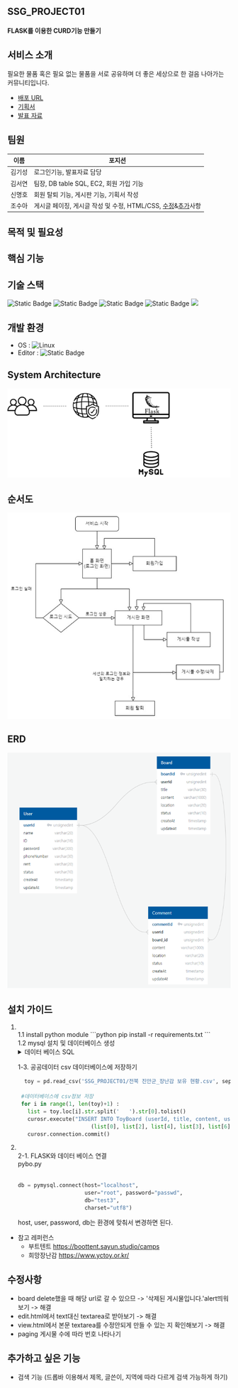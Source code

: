 ## SSG_PROJECT01
#### FLASK를 이용한 CURD기능 만들기

## 서비스 소개
필요한 물품 혹은 필요 없는 물품을 서로 공유하며 더 좋은 세상으로 한 걸음 나아가는 커뮤니티입니다.

- [배포 URL](https://first-step.shop)
- [기획서](https://docs.google.com/document/d/11NMLUzRPwFe9vcNbvCp-_t1hVwUOghqN/edit?usp=drive_link&ouid=116282982421138719470&rtpof=true&sd=true)
- [발표 자료](https://drive.google.com/file/d/1LlYdZ1EYSi-Gk7nqZf_WpNbB_drjYU8F/view?usp=drive_link)
  
## 팀원
|이름|포지션|
|:---:|---|
|김기성|로그인기능, 발표자료 담당|
|김서연|팀장, DB table SQL, EC2, 회원 가입 기능|
|신명호|회원 탈퇴 기능, 게시판 기능, 기획서 작성|
|조수아|게시글 페이징, 게시글 작성 및 수정, HTML/CSS, [수정](#수정사항)&[추가](#추가하고-싶은-기능)사항|

## 목적 및 필요성

## 핵심 기능

## 기술 스택
![Static Badge](https://img.shields.io/badge/Python3-3776AB?logo=Python&logoColor=%23FFFFFF) ![Static Badge](https://img.shields.io/badge/HTML5-E34F26?logo=HTML5&logoColor=%23FFFFFF) ![Static Badge](https://img.shields.io/badge/Flask-000000?logo=Flask&logoColor=%23FFFFFF) ![Static Badge](https://img.shields.io/badge/AWS-FF9900?logo=Amazon%20AWS&logoColor=%23FFFFFF) <img src="https://img.shields.io/badge/MySQL-4479A1?style=flat-square&logo=MySQL&logoColor=white"/>

## 개발 환경
- OS : ![Linux](https://img.shields.io/badge/Linux-FCC624?style=for-the-badge&logo=linux&logoColor=black)
- Editor : ![Static Badge](https://img.shields.io/badge/VSCode-007ACC?logo=Visual%20Studio%20Code&logoColor=%23FFFFFF)

## System Architecture
<img src='/architecture.png' />

## 순서도
<img src='/flow.jpg' />


## ERD
<img src='/ERD.png' />

## 설치 가이드
1. <br>
    1.1 install python module 
    ```python
    pip install -r requirements.txt
    ```
    <br>
    1.2 mysql 설치 및 데이터베이스 생성
    <details>
    <summary>데이터 베이스 SQL</summary>
    <div markdown="1">

    ```sql
    create database test3;
    
    use test3;
    
    CREATE TABLE `User` (
        `userId` int unsigned AUTO_INCREMENT NOT NULL ,
        `name` varchar(20)  NOT NULL ,
        `ID` varchar(16)  NOT NULL ,
        `password` varchar(300)  NOT NULL ,
        `phoneNumber` varchar(30)  NOT NULL ,
        `rent` varchar(20) NULL ,
        `status` varchar(10) default 'active' NOT NULL ,
        `createAt` timestamp default CURRENT_TIMESTAMP NOT NULL ,
        `updateAt` timestamp default CURRENT_TIMESTAMP NOT NULL ,
        PRIMARY KEY (
            `userId`
        )
    );
    
    CREATE TABLE `Board` (
        `boardId` int unsigned AUTO_INCREMENT NOT NULL ,
        `userId` int unsigned  NOT NULL ,
        `title` varchar(30)  NOT NULL ,
        `content` varchar(1000)  NOT NULL ,
        `location` varchar(20)  NOT NULL ,
        `status` varchar(10) default 'active' NOT NULL ,
        `createAt` timestamp default CURRENT_TIMESTAMP NOT NULL ,
        `updateAt` timestamp default CURRENT_TIMESTAMP NOT NULL ,
        PRIMARY KEY (
            `boardId`
        )
    );
    
    CREATE TABLE `Comment` (
        `commentId` int unsigned AUTO_INCREMENT NOT NULL ,
        `userId` int unsigned  NOT NULL ,
        `board_id` int unsigned  NOT NULL ,
        `content` varchar(1000)  NOT NULL ,
        `location` varchar(20)  NOT NULL ,
        `status` varchar(10) default 'active' NOT NULL ,
        `createAt` timestamp default CURRENT_TIMESTAMP NOT NULL ,
        `updateAt` timestamp default CURRENT_TIMESTAMP NOT NULL ,
        PRIMARY KEY (
            `commentId`
        )
    );

    CREATE TABLE `ToyBoard` (
    	`boardId` int unsigned AUTO_INCREMENT NOT NULL , 
    	`userId` int unsigned NOT NULL, 
    	`title` varchar(100) NOT NULL, 
    	`content` varchar(1000) NOT NULL, 
    	`userage` varchar(20) NOT NULL, 
    	`area` varchar(20) NOT NULL, 
    	`phoneNumber` varchar(30) NOT NULL,  
    	`rent` varchar(20) default '가능' NOT NULL, 
    	`status` varchar(10) default 'active' NOT NULL,
    	`createAt` timestamp default CURRENT_TIMESTAMP NOT NULL, 
    	`updateAt` timestamp default CURRENT_TIMESTAMP NOT NULL, 
    	PRIMARY KEY( `boardId` )
    );
    
    ALTER TABLE `Board` ADD CONSTRAINT `fk_Board_userId` FOREIGN KEY(`userId`)
    REFERENCES `User` (`userId`);
    
    ALTER TABLE `Comment` ADD CONSTRAINT `fk_Comment_userId` FOREIGN KEY(`userId`)
    REFERENCES `User` (`userId`);
    
    ALTER TABLE `Comment` ADD CONSTRAINT `fk_Comment_board_id` FOREIGN KEY(`board_id`)
    REFERENCES `Board` (`boardId`);
    ```
    
    </div>
    </details>

    1-3. 공공데이터 csv 데이터베이스에 저장하기
   ```python
     toy = pd.read_csv('SSG_PROJECT01/전북 진안군_장난감 보유 현황.csv', sep=',', index_col=0)

    #데이터베이스에 csv정보 저장
    for i in range(1, len(toy)+1) :
      list = toy.loc[i].str.split('   ').str[0].tolist()
      curosr.execute("INSERT INTO ToyBoard (userId, title, content, userage, area, phoneNumber) VALUES (1, CONCAT(%s,' - ',%s), %s, %s, '전북 진안군', %s);", 
                          (list[0], list[2], list[4], list[3], list[6]))
      curosr.connection.commit()
   ```

3. <br>
    2-1. FLASK와 데이터 베이스 연결<br>
    pybo.py <br><br>
    
    ```python
    db = pymysql.connect(host="localhost", 
                         user="root", password="passwd", 
                         db="test3",
                         charset="utf8")
    ```
   
    host, user, password, db는 환경에 맞춰서 변경하면 된다.



- 참고 레퍼런스
  - 부트텐트  https://boottent.sayun.studio/camps
  - 희망장난감 https://www.yctoy.or.kr/
    
    
## 수정사항
- board delete했을 때 해당 url로 갈 수 있으므 -> '삭제된 게시물입니다.'alert띄워보기 -> 해결
- edit.html에서 text대신 textarea로 받아보기 -> 해결
- view.html에서 본문 textarea를 수정안되게 만들 수 있는 지 확인해보기 -> 해결
- paging 게시물 수에 따라 번호 나타나기

## 추가하고 싶은 기능
- 검색 기능 (드롭바 이용해서 제목, 글쓴이, 지역에 따라 다르게 검색 가능하게 하기)
